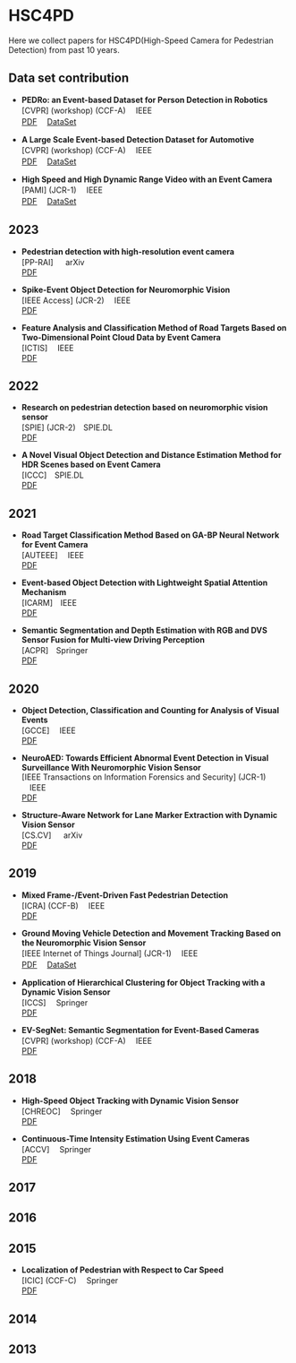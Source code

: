 # HSC4PD
Here we collect papers for HSC4PD(High-Speed Camera for Pedestrian Detection) from past 10 years.

## Data set contribution
- **PEDRo: an Event-based Dataset for Person Detection in Robotics**  <br>
[CVPR] (workshop) (CCF-A)  　IEEE  <br> 
[PDF](https://ieeexplore.ieee.org/document/10208992)   　[DataSet](https://github.com/SSIGPRO/PEDRo-Event-Based-Dataset) <br>

- **A Large Scale Event-based Detection Dataset for Automotive**  <br>
[CVPR] (workshop) (CCF-A)  　IEEE  <br> 
[PDF](https://ieeexplore.ieee.org/document/10208992)   　[DataSet](https://www.prophesee.ai/2020/01/24/prophesee-gen1-automotive-detection-dataset/) <br>

- **High Speed and High Dynamic Range Video with an Event Camera**  <br>
  [PAMI] (JCR-1)  　IEEE  <br> 
[PDF](https://ieeexplore.ieee.org/document/8946715)   　[DataSet](http://rpg.ifi.uzh.ch/e2vid) <br>

## 2023
- **Pedestrian detection with high-resolution event camera**  <br>
  [PP-RAI] 　	arXiv  <br> 
[PDF](https://arxiv.org/abs/2305.18008) <br>

- **Spike-Event Object Detection for Neuromorphic Vision**  <br>
  [IEEE Access] (JCR-2)  　IEEE  <br> 
[PDF](https://ieeexplore.ieee.org/document/10016699) <br>

- **Feature Analysis and Classification Method of Road Targets Based on Two-Dimensional Point Cloud Data by Event Camera**  <br>
  [ICTIS]   　IEEE  <br> 
[PDF](https://ieeexplore.ieee.org/document/10243764) <br>

## 2022
- **Research on pedestrian detection based on neuromorphic vision sensor**  <br>
  [SPIE] (JCR-2)　SPIE.DL  <br> 
[PDF](https://doi.org/10.1117/12.2636383) <br>

- **A Novel Visual Object Detection and Distance Estimation Method for HDR Scenes based on Event Camera**  <br>
  [ICCC]　SPIE.DL  <br> 
[PDF](https://ieeexplore.ieee.org/abstract/document/9674426) <br>




## 2021

- **Road Target Classification Method Based on GA-BP Neural Network for Event Camera**  <br>
  [AUTEEE] 　IEEE  <br> 
[PDF](https://ieeexplore.ieee.org/document/9668758) <br>

- **Event-based Object Detection with Lightweight Spatial Attention Mechanism**  <br>
  [ICARM]　IEEE  <br> 
[PDF](https://ieeexplore.ieee.org/document/9536146) <br>

- **Semantic Segmentation and Depth Estimation with RGB and DVS Sensor Fusion for Multi-view Driving Perception**  <br>
  [ACPR]　Springer  <br> 
[PDF](https://link.springer.com/chapter/10.1007/978-3-031-02375-0_26) <br>


## 2020
- **Object Detection, Classification and Counting for Analysis of Visual Events**  <br>
  [GCCE] 　IEEE  <br> 
[PDF](https://ieeexplore.ieee.org/document/9292058) <br>

- **NeuroAED: Towards Efficient Abnormal Event Detection in Visual Surveillance With Neuromorphic Vision Sensor**  <br>
  [IEEE Transactions on Information Forensics and Security] (JCR-1)  　IEEE  <br> 
[PDF](https://ieeexplore.ieee.org/document/9195516)  <br>

- **Structure-Aware Network for Lane Marker Extraction with Dynamic Vision Sensor**  <br>
  [CS.CV] 　	arXiv  <br> 
[PDF](https://arxiv.org/abs/2008.06204) <br>


## 2019
- **Mixed Frame-/Event-Driven Fast Pedestrian Detection**  <br>
  [ICRA] (CCF-B)  　IEEE  <br> 
[PDF](https://ieeexplore.ieee.org/document/8793924) <br>

- **Ground Moving Vehicle Detection and Movement Tracking Based on the Neuromorphic Vision Sensor**  <br>
  [IEEE Internet of Things Journal] (JCR-1)  　IEEE  <br> 
[PDF](https://ieeexplore.ieee.org/document/9112163)   　[DataSet](https://pjreddie.com/media/files/VOCtrainval_11-May-2012.tar) <br>

- **Application of Hierarchical Clustering for Object Tracking with a Dynamic Vision Sensor**  <br>
  [ICCS]  　Springer  <br> 
[PDF](https://link.springer.com/chapter/10.1007/978-3-030-22750-0_13) <br>

- **EV-SegNet: Semantic Segmentation for Event-Based Cameras**  <br>
[CVPR] (workshop) (CCF-A)  　IEEE  <br> 
[PDF](https://ieeexplore.ieee.org/document/9025483) <br>


## 2018
- **High-Speed Object Tracking with Dynamic Vision Sensor**  <br>
  [CHREOC]  　Springer  <br> 
[PDF](https://link.springer.com/chapter/10.1007/978-981-13-6553-9_18) <br>

- **Continuous-Time Intensity Estimation Using Event Cameras**  <br>
  [ACCV]  　Springer  <br> 
[PDF](https://link.springer.com/chapter/10.1007/978-3-030-20873-8_20) <br>



## 2017


## 2016


## 2015
- **Localization of Pedestrian with Respect to Car Speed**  <br>
  [ICIC] (CCF-C)  　Springer  <br> 
[PDF](https://link.springer.com/chapter/10.1007/978-3-319-22186-1_19) <br>



## 2014


## 2013


